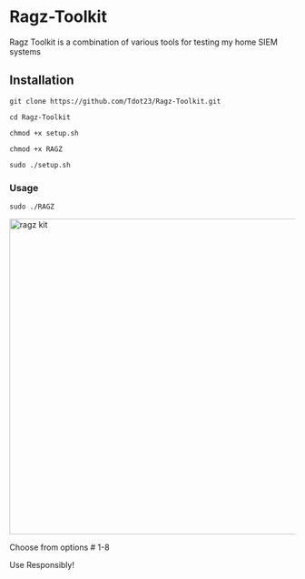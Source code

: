 # Ragz-Toolkit
Ragz Toolkit is a combination of various tools for testing my home SIEM systems
## Installation

`git clone https://github.com/Tdot23/Ragz-Toolkit.git`

`cd Ragz-Toolkit`

`chmod +x setup.sh`

`chmod +x RAGZ`

`sudo ./setup.sh`

### Usage
`sudo ./RAGZ`


<img width="555" alt="ragz kit" src="https://github.com/user-attachments/assets/0d786f9c-a4e5-4784-a30a-a3abc24e2431">


Choose from options # 1-8

Use Responsibly!
